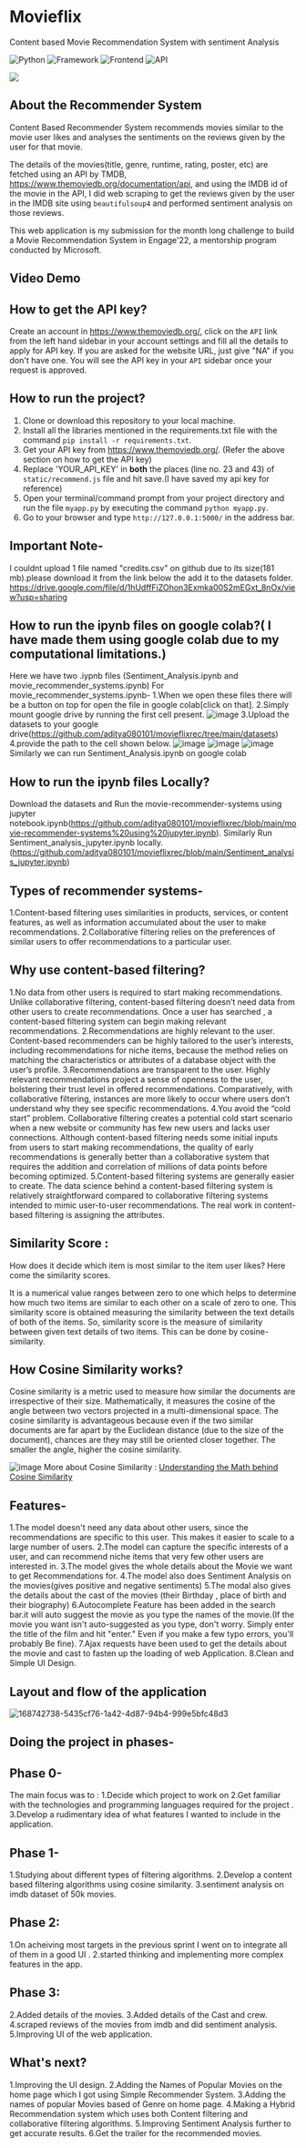 # Movieflix


Content based Movie Recommendation System with sentiment Analysis

![Python](https://img.shields.io/badge/Python-3.8-blueviolet)
![Framework](https://img.shields.io/badge/Framework-Flask-red)
![Frontend](https://img.shields.io/badge/Frontend-HTML/CSS/JS-green)
![API](https://img.shields.io/badge/API-TMDB-fcba03)


![](static/website.png)

## About the Recommender System

Content Based Recommender System recommends movies similar to the movie user likes and analyses the sentiments on the reviews given by the user for that movie.

The details of the movies(title, genre, runtime, rating, poster, etc) are fetched using an API by TMDB, https://www.themoviedb.org/documentation/api, and using the IMDB id of the movie in the API, I did web scraping to get the reviews given by the user in the IMDB site using `beautifulsoup4` and performed sentiment analysis on those reviews.

This web application is my submission for the month long challenge to build a Movie Recommendation System in Engage'22, a mentorship program conducted by Microsoft.

## Video Demo



## How to get the API key?

Create an account in https://www.themoviedb.org/, click on the `API` link from the left hand sidebar in your account settings and fill all the details to apply for API key. If you are asked for the website URL, just give "NA" if you don't have one. You will see the API key in your `API` sidebar once your request is approved.

## How to run the project?

1. Clone or download this repository to your local machine.
2. Install all the libraries mentioned in the requirements.txt file with the command `pip install -r requirements.txt`.
3. Get your API key from https://www.themoviedb.org/. (Refer the above section on how to get the API key)
4. Replace 'YOUR_API_KEY' in **both** the places (line no. 23 and 43) of `static/recommend.js` file and hit save.(I have saved my api key for reference)
5. Open your terminal/command prompt from your project directory and run the file `myapp.py` by executing the command `python myapp.py`.
6. Go to your browser and type `http://127.0.0.1:5000/` in the address bar.

## Important Note-
I couldnt upload 1 file named "credits.csv" on github due to its size(181 mb).please download it from the link below the add it to the datasets folder.
https://drive.google.com/file/d/1hUdffFjZOhon3Exmka00S2mEGxt_8nOx/view?usp=sharing


## How to run the ipynb files on google colab?( I have made them using google colab due to my computational limitations.)
Here we have two .iypnb files (Sentiment_Analysis.ipynb and movie_recommender_systems.ipynb)
For movie_recommender_systems.ipynb-
1.When we open these files there will be a button on top for open the file in google colab[click on that].
2.Simply mount google drive by running the first cell present.
![image](https://user-images.githubusercontent.com/70278261/170864735-5874b98d-6634-45a9-8e7a-ffc36c8f0dd5.png)
3.Upload the datasets to your google drive(https://github.com/aditya080101/movieflixrec/tree/main/datasets)
4.provide the path to the cell shown below.
![image](https://user-images.githubusercontent.com/70278261/170864823-1e20774f-c9a9-4499-9a27-3ac0e5af3c94.png)
![image](https://user-images.githubusercontent.com/70278261/170864847-84796ed7-ab2e-4aa7-9007-d719ab9d8cf4.png)
![image](https://user-images.githubusercontent.com/70278261/170864880-22b5b5ce-6aa0-4ffa-a2d7-e4eff52bed91.png)
Similarly we can run  Sentiment_Analysis.ipynb on google colab


## How to run the ipynb files Locally?
Download the datasets and Run the movie-recommender-systems using jupyter notebook.ipynb(https://github.com/aditya080101/movieflixrec/blob/main/movie-recommender-systems%20using%20jupyter.ipynb).
Similarly Run Sentiment_analysis_jupyter.ipynb locally.(https://github.com/aditya080101/movieflixrec/blob/main/Sentiment_analysis_jupyter.ipynb)


## Types of recommender systems-
1.Content-based filtering uses similarities in products, services, or content features, as well as information accumulated about the user to make recommendations.
2.Collaborative filtering relies on the preferences of similar users to offer recommendations to a particular user.

## Why use content-based filtering?
1.No data from other users is required to start making recommendations. Unlike collaborative filtering, content-based filtering doesn’t need data from other users to create recommendations. Once a user has searched , a content-based filtering system can begin making relevant recommendations. 
2.Recommendations are highly relevant to the user. Content-based recommenders can be highly tailored to the user’s interests, including recommendations for niche items, because the method relies on matching the characteristics or attributes of a database object with the user’s profile.
3.Recommendations are transparent to the user. Highly relevant recommendations project a sense of openness to the user, bolstering their trust level in offered recommendations. Comparatively, with collaborative filtering, instances are more likely to occur where users don’t understand why they see specific recommendations.
4.You avoid the “cold start” problem. Collaborative filtering creates a potential cold start scenario when a new website or community has few new users and lacks user connections. Although content-based filtering needs some initial inputs from users to start making recommendations, the quality of early recommendations is generally better than a collaborative system that requires the addition and correlation of millions of data points before becoming optimized.
5.Content-based filtering systems are generally easier to create. The data science behind a content-based filtering system is relatively straightforward compared to collaborative filtering systems intended to mimic user-to-user recommendations. The real work in content-based filtering is assigning the attributes.

## Similarity Score : 

   How does it decide which item is most similar to the item user likes? Here come the similarity scores.
   
   It is a numerical value ranges between zero to one which helps to determine how much two items are similar to each other on a scale of zero to one. This similarity score is obtained measuring the similarity between the text details of both of the items. So, similarity score is the measure of similarity between given text details of two items. This can be done by cosine-similarity.

## How Cosine Similarity works?
  Cosine similarity is a metric used to measure how similar the documents are irrespective of their size. Mathematically, it measures the cosine of the angle between two vectors projected in a multi-dimensional space. The cosine similarity is advantageous because even if the two similar documents are far apart by the Euclidean distance (due to the size of the document), chances are they may still be oriented closer together. The smaller the angle, higher the cosine similarity.
  
  ![image](https://user-images.githubusercontent.com/36665975/70401457-a7530680-1a55-11ea-9158-97d4e8515ca4.png)
  More about Cosine Similarity : [Understanding the Math behind Cosine Similarity](https://www.machinelearningplus.com/nlp/cosine-similarity/)
  
## Features-
1.The model doesn't need any data about other users, since the recommendations are specific to this user. This makes it easier to scale to a large number of users.
2.The model can capture the specific interests of a user, and can recommend niche items that very few other users are interested in.
3.The model gives the whole details about the Movie we want to get Recommendations for.
4.The model also does Sentiment Analysis on the movies(gives positive and negative sentiments)
5.The modal also gives the details about the cast of the movies (their Birthday , place of birth and their biography)
6.Autocomplete Feature has been added in the search bar.it will auto suggest the movie as you type the names of the movie.(If the movie you want isn't auto-suggested as you type, don't worry. Simply enter the title of the film and hit "enter." Even if you make a few typo errors, you'll probably Be fine).
7.Ajax requests have been used to get the details about the movie and cast to fasten up the loading of web Application.
8.Clean and Simple UI Design.


## Layout and flow of the application
![168742738-5435cf76-1a42-4d87-94b4-999e5bfc48d3](https://user-images.githubusercontent.com/70278261/170866631-84d7bdc2-b6d6-4624-a8d0-39395834286c.png)


## Doing the project in phases-

## Phase 0-
The main focus was to :
1.Decide which project to work on
2.Get familiar with the technologies and programming languages required for the project .
3.Develop a rudimentary idea of what features I wanted to include in the application.

## Phase 1-
1.Studying about different types of filtering algorithms.
2.Develop a content based filtering algorithms using cosine similarity.
3.sentiment analysis on imdb dataset of 50k movies.

## Phase 2: 
1.On acheiving most targets in the previous sprint I went on to integrate all of them in a good UI .
2.started thinking and implementing more complex features in the app.

## Phase 3:
2.Added details of the movies.
3.Added details of the Cast and crew.
4.scraped reviews of the movies from imdb and did sentiment analysis.
5.Improving UI of the web application.

 

## What's next?
1.Improving the UI design.
2.Adding the Names of Popular Movies on the home page which I got using Simple Recommender System.
3.Adding the names of popular Movies based of Genre on home page.
4.Making a Hybrid Recommendation system which uses both Content filtering and collaborative filtering algorithms.
5.Improving Sentiment Analysis further to get accurate results.
6.Get the trailer for the recommended movies.


